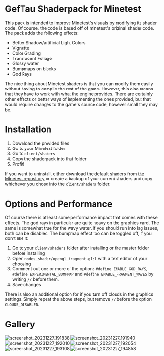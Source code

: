 # GefTau Shaderpack for Minetest
This pack is intended to improve Minetest's visuals by modifying its shader code. Of course, the code is based off of minetest's original shader code. The pack adds the following effects:
- Better Shadow/artificial Light Colors
- Vignette
- Color Grading
- Translucent Foliage
- Glossy water
- Bumpmaps on blocks
- God Rays

The nice thing about Minetest shaders is that you can modify them easily without having to compile the rest of the game. However, this also means that they have to work with what the engine provides. There are certainly other effects or better ways of implementing the ones provided, but that would require changes to the game's source code, however small they may be.
# Installation
1. Download the provided files
2. Go to your Minetest folder
3. Go to `client/shaders`
5. Copy the shaderpack into that folder
6. Profit!

If you want to uninstall, either download the default shaders from [the Minetest repository](https://github.com/minetest/minetest) or create a backup of your current shaders and copy whichever you chose into the `client/shaders` folder.

# Options and Performance
Of course there is at least some performance impact that comes with these effects. The god rays in particular are quite heavy on the graphics card. The same is somewhat true for the wavy water. If you should run into lag issues, both can be disabled. The bumpmap effect too can be toggled off, if you don't like it:
1. Go to your `client/shaders` folder after installing or the master folder before installing
2. Open `nodes_shader/opengl_fragment.glsl` with a text editor of your choosing
3. Comment out one or more of the options `#define ENABLE_GOD_RAYS`, `#define EXPERIMENTAL_BUMPMAP` and `#define ENABLE_FRAGMENT_WAVES` by writing `//` before them.
4. Save changes

There is also an additional option for if you turn off clouds in the graphics settings. Simply repeat the above steps, but remove `//` before the option `CLOUDS_DISABLED`.

# Gallery
![screenshot_20231227_191838](https://github.com/GefullteTaubenbrust2/Minetest-Shaderpack/assets/72752000/0949e6f2-8237-468d-a9d1-197836369409)
![screenshot_20231227_191940](https://github.com/GefullteTaubenbrust2/Minetest-Shaderpack/assets/72752000/bd033452-f440-4a06-b6da-3856a6bc30a1)
![screenshot_20231227_192010](https://github.com/GefullteTaubenbrust2/Minetest-Shaderpack/assets/72752000/aa787c81-93f8-4a9c-be55-eb581e8fc010)
![screenshot_20231227_192054](https://github.com/GefullteTaubenbrust2/Minetest-Shaderpack/assets/72752000/fe7b9fd8-7425-4129-b40c-2b90796931f2)
![screenshot_20231227_193108](https://github.com/GefullteTaubenbrust2/Minetest-Shaderpack/assets/72752000/711e84ed-e1d6-4183-8333-ecb4fbd360f4)
![screenshot_20231227_194858](https://github.com/GefullteTaubenbrust2/Minetest-Shaderpack/assets/72752000/b62aaee3-a66d-41ad-b70c-cf6a63aee579)

